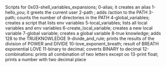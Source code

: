 Scripts for 0x03-shell_variables_expansions;
0-alias; it creates an alias
1-hello_you; it greets the current user
2-path ; adds /action to the PATH
3-path; counts the number of directories in the PATH
4-global_variables; creates a script that lists env variables
5-local_variables; lists all local variables and env variables
6-create_local_variable; creates a new local variable
7-global variable; creates a global variable
8-true knowledge; adds 128 to the TRUEKNOWLEDGE
9-divide_and_rule; prints the results of the division of POWER and DIVIDE
10-love_exponent_breath; result of BREATH exponential LOVE
11-binary to decimal; coverts BINARY to decimal
12-combinations: prints all combination of two letters except oo
13-print float; prints a number with two decimal place


